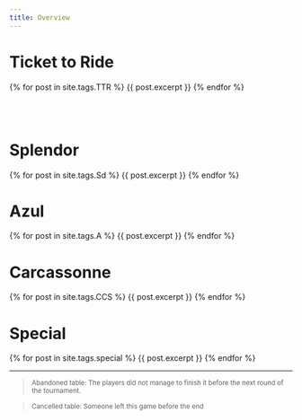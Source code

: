 ```yaml
---
title: Overview
---
```

# Ticket to Ride
{% for post in site.tags.TTR %}
{{ post.excerpt }}
{% endfor %}

<br><br>

# Splendor
{% for post in site.tags.Sd %}
{{ post.excerpt }}
{% endfor %}

# Azul
{% for post in site.tags.A %}
{{ post.excerpt }}
{% endfor %}

# Carcassonne
{% for post in site.tags.CCS %}
{{ post.excerpt }}
{% endfor %}


# Special
{% for post in site.tags.special %}
{{ post.excerpt }}
{% endfor %}


---

> <sub>Abandoned table: The players did not manage to finish it before the next round of the tournament. </sub>


> <sub>Cancelled table: Someone left this game before the end</sub>

